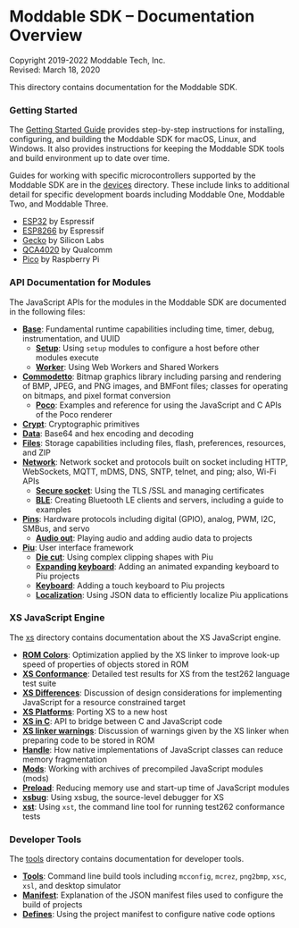 # Moddable SDK – Documentation Overview
Copyright 2019-2022 Moddable Tech, Inc.<BR>
Revised: March 18, 2020

This directory contains documentation for the Moddable SDK.

### Getting Started

The [Getting Started Guide](./Moddable%20SDK%20-%20Getting%20Started.md) provides step-by-step instructions for installing, configuring, and building the Moddable SDK for macOS, Linux, and Windows. It also provides instructions for keeping the Moddable SDK tools and build environment up to date over time.

Guides for working with specific microcontrollers supported by the Moddable SDK are in the  [devices](./devices) directory. These include links to additional detail for specific development boards including Moddable One, Moddable Two, and Moddable Three.

- [ESP32](./devices/esp32.md) by Espressif
- [ESP8266](./devices/esp8266.md) by Espressif
- [Gecko](./devices/gecko/GeckoBuild.md) by Silicon Labs
- [QCA4020](./devices/qca4020/README.md) by Qualcomm
- [Pico](./devices/pico.md) by Raspberry Pi

### API Documentation for Modules

The JavaScript APIs for the modules in the Moddable SDK are documented in the following files:

- [**Base**](./base/base.md): Fundamental runtime capabilities including time, timer, debug, instrumentation, and UUID
  - [**Setup**](./base/setup.md): Using `setup` modules to configure a host before other modules execute
  - [**Worker**](./base/worker.md): Using Web Workers and Shared Workers
- [**Commodetto**](./commodetto/commodetto.md): Bitmap graphics library including parsing and rendering of BMP, JPEG, and PNG images, and BMFont files; classes for operating on bitmaps, and pixel format conversion
  - [**Poco**](./commodetto/poco.md): Examples and reference for using the JavaScript and C APIs of the Poco renderer
- [**Crypt**](./crypt/crypt.md): Cryptographic primitives
- [**Data**](./data/data.md): Base64 and hex encoding and decoding
 - [**Files**](./files/files.md): Storage capabilities including files, flash, preferences, resources, and ZIP
- [**Network**](./network/network.md): Network socket and protocols built on socket including HTTP, WebSockets, MQTT, mDMS, DNS, SNTP, telnet, and ping; also, Wi-Fi  APIs
  - [**Secure socket**](./network/securesocket.md): Using the TLS /SSL and managing certificates
  - [**BLE**](./network/ble/ble.md): Creating Bluetooth LE clients and servers, including a guide to examples
- [**Pins**](./pins/pins.md): Hardware protocols including digital (GPIO), analog, PWM, I2C, SMBus, and servo
  - [**Audio out**](./pins/audioout.md): Playing audio and adding audio data to projects
- [**Piu**](./piu/piu.md): User interface framework
  - [**Die cut**](./piu/die-cut.md): Using complex clipping shapes with Piu
  - [**Expanding keyboard**](./piu/expanding-keyboard.md): Adding an animated expanding keyboard to Piu projects
  - [**Keyboard**](./piu/keyboard.md): Adding a touch keyboard to Piu projects
  - [**Localization**](./piu/localization.md): Using JSON data to efficiently localize Piu applications

### XS JavaScript Engine

The [xs](./xs) directory contains documentation about the XS JavaScript engine.

- [**ROM Colors**](./xs/ROM%20Colors.md): Optimization applied by the XS linker to improve look-up speed of properties of objects stored in ROM
- [**XS Conformance**](./xs/XS%20Conformance.md): Detailed test results for XS from the test262 language test suite
- [**XS Differences**](./xs/XS%20Differences.md): Discussion of design considerations for implementing JavaScript for a resource constrained target
- [**XS Platforms**](./xs/XS%20Platforms.md): Porting XS to a new host
- [**XS in C**](./xs/XS%20in%20C.md): API to bridge between C and JavaScript code
- [**XS linker warnings**](./xs/XS%20linker%20warnings.md): Discussion of warnings given by the XS linker when preparing code to be stored in ROM
- [**Handle**](./xs/handle.md): How native implementations of JavaScript classes can reduce memory fragmentation
- [**Mods**](./xs/mods.md): Working with archives of precompiled JavaScript modules (mods)
- [**Preload**](./xs/preload.md): Reducing memory use and start-up time of JavaScript modules
- [**xsbug**](./xs/xsbug.md): Using xsbug, the source-level debugger for XS
- [**xst**](./xs/xst.md): Using `xst`, the command line tool for running test262 conformance tests

### Developer Tools

The [tools](./tools) directory contains documentation for developer tools.

- [**Tools**](./tools/tools.md): Command line build tools including `mcconfig`, `mcrez`, `png2bmp`, `xsc`, `xsl`, and desktop simulator
- [**Manifest**](./tools/manifest.md): Explanation of the JSON manifest files used to configure the build of projects
- [**Defines**](./tools/defines.md): Using the project manifest to configure native code options
